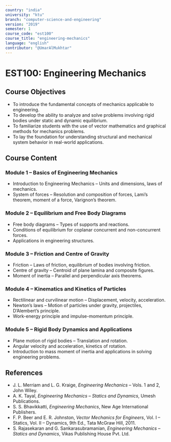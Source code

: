 ```yaml
---
country: "india"
university: "ktu"
branch: "computer-science-and-engineering"
version: "2019"
semester: 1
course_code: "est100"
course_title: "engineering-mechanics"
language: "english"
contributor: "@UmarAlMukhtar"
---
```


# EST100: Engineering Mechanics

## Course Objectives
* To introduce the fundamental concepts of mechanics applicable to engineering.
* To develop the ability to analyze and solve problems involving rigid bodies under static and dynamic equilibrium.
* To familiarize students with the use of vector mathematics and graphical methods for mechanics problems.
* To lay the foundation for understanding structural and mechanical system behavior in real-world applications.

## Course Content

### Module 1 – Basics of Engineering Mechanics
* Introduction to Engineering Mechanics – Units and dimensions, laws of mechanics.
* System of forces – Resolution and composition of forces, Lami’s theorem, moment of a force, Varignon’s theorem.

### Module 2 – Equilibrium and Free Body Diagrams
* Free body diagrams – Types of supports and reactions.
* Conditions of equilibrium for coplanar concurrent and non-concurrent forces.
* Applications in engineering structures.

### Module 3 – Friction and Centre of Gravity
* Friction – Laws of friction, equilibrium of bodies involving friction.
* Centre of gravity – Centroid of plane lamina and composite figures.
* Moment of inertia – Parallel and perpendicular axis theorems.

### Module 4 – Kinematics and Kinetics of Particles
* Rectilinear and curvilinear motion – Displacement, velocity, acceleration.
* Newton’s laws – Motion of particles under gravity, projectiles, D’Alembert’s principle.
* Work-energy principle and impulse-momentum principle.

### Module 5 – Rigid Body Dynamics and Applications
* Plane motion of rigid bodies – Translation and rotation.
* Angular velocity and acceleration, kinetics of rotation.
* Introduction to mass moment of inertia and applications in solving engineering problems.

## References
* J. L. Merriam and L. G. Kraige, *Engineering Mechanics* – Vols. 1 and 2, John Wiley.  
* A. K. Tayal, *Engineering Mechanics – Statics and Dynamics*, Umesh Publications.  
* S. S. Bhavikkatti, *Engineering Mechanics*, New Age International Publishers.  
* F. P. Beer and E. R. Johnston, *Vector Mechanics for Engineers*, Vol. I – Statics, Vol. II – Dynamics, 9th Ed., Tata McGraw Hill, 2011.  
* S. Rajasekaran and G. Sankarasubramanian, *Engineering Mechanics – Statics and Dynamics*, Vikas Publishing House Pvt. Ltd.
